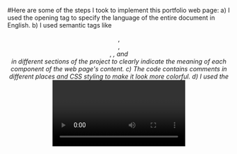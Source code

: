 #Here are some of the steps I took to implement this portfolio web page:
a) I used the <html lang ="en"> opening tag to specify the language of the entire document in English. 
b) I used semantic tags like <header>, <footer>, <main>, <em>, and <nav> in different sections of the project to clearly indicate the meaning of each component of the web page's content.
c) The code contains comments in different places and CSS styling to make it look more colorful.
d) I used the <video> and the <audio> tags to insert video and audio files.
e) HTML <form> were also deployed in the project. I also mentioned in one of the comments that I made mistakes like using <forms> instead of <form>.
f) I used the unorderd list <ul> and the ordered list <ol> in some sections of the document as well. 
g) The <footer> was styled using CSS to ensure that visitors are directed to my LinkedIn page. #
